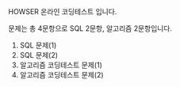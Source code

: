 HOWSER 온라인 코딩테스트 입니다.

문제는 총 4문항으로 SQL 2문항, 알고리즘 2문항입니다.

1. SQL 문제(1)
2. SQL 문제(2)
3. 알고리즘 코딩테스트 문제(1)
4. 알고리즘 코딩테스트 문제(2)
